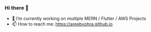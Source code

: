 ### Hi there 👋

- 🔭 I’m currently working on muitiple MERN / Flutter / AWS Projects
- 📫 How to reach me: https://areebvohra.github.io

<!--[![Top Langs](https://github-readme-stats.vercel.app/api/top-langs/?username=areebvohra&layout=compact)](https://areebvohra.github.io)-->

<!--
**AreebVohra/areebvohra** is a ✨ _special_ ✨ repository because its `README.md` (this file) appears on your GitHub profile.

Here are some ideas to get you started:

- 👯 I’m looking to collaborate on ...
- 🤔 I’m looking for help with ...
- 💬 Ask me about ..
- 😄 Pronouns: ...
- ⚡ Fun fact: ..

-->
